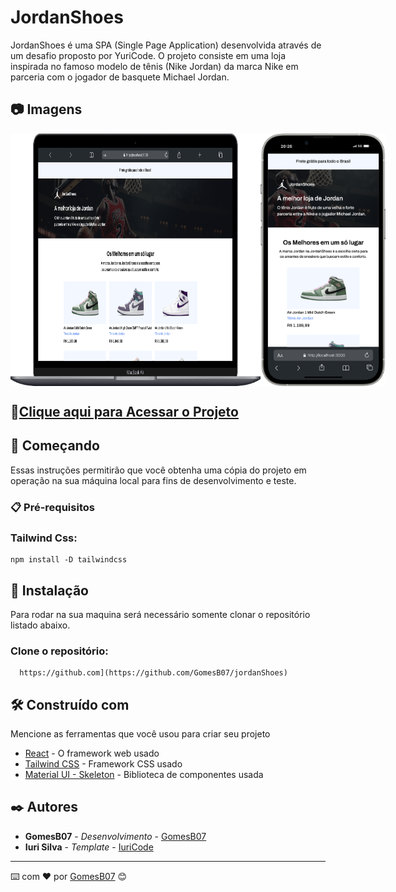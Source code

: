 # JordanShoes

JordanShoes é uma SPA (Single Page Application) desenvolvida através de um desafio proposto por YuriCode.
O projeto consiste em uma loja inspirada no famoso modelo de tênis (Nike Jordan) da marca Nike em parceria com o jogador de basquete Michael Jordan.

## 📷 Imagens

<div style="display: flex; justify-content: space-around;">
  <img src="https://github.com/GomesB07/jordanShoes/blob/master/printScreen/JordanShoesMac.png?raw=true" width="400px" />
  <img src="https://github.com/GomesB07/jordanShoes/blob/master/printScreen/JordanShoesIphone.png?raw=true" width="200px" />
</div>

## 🔗[Clique aqui para Acessar o Projeto](https://jordan-shoes-lemon.vercel.app/)

## 🚀 Começando

Essas instruções permitirão que você obtenha uma cópia do projeto em operação na sua máquina local para fins de desenvolvimento e teste.

### 📋 Pré-requisitos

### Tailwind Css:

```
npm install -D tailwindcss
```

## 🔧 Instalação

Para rodar na sua maquina será necessário somente clonar o repositório listado abaixo.

### Clone o repositório:

```
  https://github.com](https://github.com/GomesB07/jordanShoes)
```

## 🛠️ Construído com

Mencione as ferramentas que você usou para criar seu projeto

* [React](https://react.dev/) - O framework web usado
* [Tailwind CSS](https://tailwindcss.com/docs/installation) - Framework CSS usado
* [Material UI - Skeleton](https://mui.com/material-ui/getting-started/) - Biblioteca de componentes usada

## ✒️ Autores

* **GomesB07** - *Desenvolvimento* - [GomesB07](https://github.com/GomesB07)
* **Iuri Silva** - *Template* - [IuriCode](https://github.com/iuricode)
---
⌨️ com ❤️ por [GomesB07](https://github.com/GomesB07) 😊
